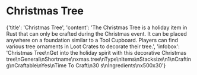 
# Christmas Tree

{'title': 'Christmas Tree', 'content': 'The Christmas Tree is a holiday item in Rust that can only be crafted during the Christmas event. It can be placed anywhere on a foundation similar to a Tool Cupboard. Players can find various tree ornaments in Loot Crates to decorate their tree.', 'infobox': 'Christmas Tree\nGet into the holiday spirit with this decorative Christmas tree\nGeneral\nShortname\nxmas.tree\nType\nItems\nStacksize\n1\nCrafting\nCraftable\nYes\nTime To Craft\n30 s\nIngredients\nx500x30'}
